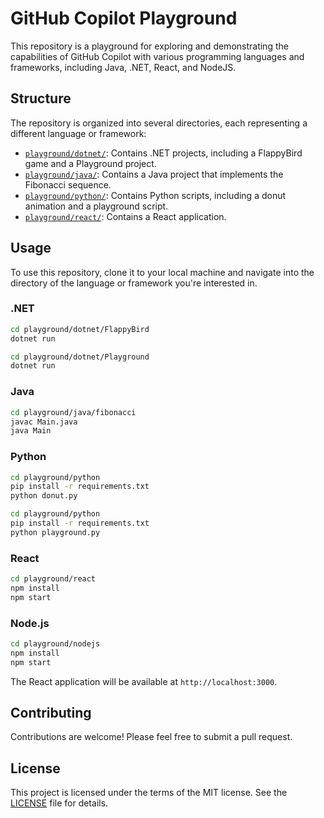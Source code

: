 # GitHub Copilot Playground

This repository is a playground for exploring and demonstrating the capabilities of GitHub Copilot with various programming languages and frameworks, including Java, .NET, React, and NodeJS.

## Structure

The repository is organized into several directories, each representing a different language or framework:

- [`playground/dotnet/`](./playground/dotnet/): Contains .NET projects, including a FlappyBird game and a Playground project.
- [`playground/java/`](./playground/java/): Contains a Java project that implements the Fibonacci sequence.
- [`playground/python/`](./playground/python/): Contains Python scripts, including a donut animation and a playground script.
- [`playground/react/`](./playground/react/): Contains a React application.

## Usage

To use this repository, clone it to your local machine and navigate into the directory of the language or framework you're interested in.

### .NET

```sh
cd playground/dotnet/FlappyBird
dotnet run
```

```sh
cd playground/dotnet/Playground
dotnet run
```

### Java

```sh
cd playground/java/fibonacci
javac Main.java
java Main
```

### Python

```sh
cd playground/python
pip install -r requirements.txt
python donut.py
```

```sh
cd playground/python
pip install -r requirements.txt
python playground.py
```

### React

```sh
cd playground/react
npm install
npm start
```

### Node.js

```sh
cd playground/nodejs
npm install
npm start
```

The React application will be available at `http://localhost:3000`.

## Contributing

Contributions are welcome! Please feel free to submit a pull request.

## License

This project is licensed under the terms of the MIT license. See the [LICENSE](LICENSE) file for details.